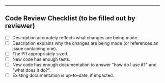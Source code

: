
---

## Code Review Checklist (to be filled out by reviewer)

- [ ] Description accurately reflects what changes are being made.
- [ ] Description explains why the changes are being made (or references an issue containing one).
- [ ] The PR appropriately sized.
- [ ] New code has enough tests.
- [ ] New code has enough documentation to answer "how do I use it?" and "what does it do?".
- [ ] Existing documentation is up-to-date, if impacted.
